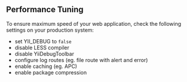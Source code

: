 ## Performance Tuning

To ensure maximum speed of your web application, check the following settings on your production system:

* set YII_DEBUG to `false`
* disable LESS compiler
* disable YiiDebugToolbar
* configure log routes (eg. file route with alert and error)
* enable caching (eg. APC)
* enable package compression